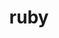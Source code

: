 ---
title: "ruby"
layout: cache
categories: [package, develop]
meta: {"compilers": ["gcc@7.5.0"], "num_specs": 5, "num_specs_by_stack": {"build_systems": 5, "root": 5}, "oss": ["ubuntu18.04"], "platforms": ["linux"], "stacks": ["build_systems", "root"], "targets": ["x86_64_v3"], "versions": ["3.3.5"]}
spec_details: [{"compiler": "gcc@7.5.0", "hash": "ftx566akpshvw47qvhk7hslrmtqe7zvq", "os": "ubuntu18.04", "platform": "linux", "size": "-", "stacks": ["build_systems", "root"], "target": "x86_64_v3", "variants": ["build_system=autotools", "~openssl", "~readline", "~yjit"], "versions": ["3.3.5"]}, {"compiler": "gcc@7.5.0", "hash": "h2ikjdmy3xfd3pbhnbiuwclprmjym4oq", "os": "ubuntu18.04", "platform": "linux", "size": "-", "stacks": ["build_systems", "root"], "target": "x86_64_v3", "variants": ["build_system=autotools", "~openssl", "~readline", "~yjit"], "versions": ["3.3.5"]}, {"compiler": "gcc@7.5.0", "hash": "nkg3xfn2tnd7mwddxe4wbh25ocxauog5", "os": "ubuntu18.04", "platform": "linux", "size": "-", "stacks": ["build_systems", "root"], "target": "x86_64_v3", "variants": ["build_system=autotools", "~openssl", "~readline", "~yjit"], "versions": ["3.3.5"]}, {"compiler": "gcc@7.5.0", "hash": "tavnm2fkfsyhajlnqidxrsb53o6kir3l", "os": "ubuntu18.04", "platform": "linux", "size": "-", "stacks": ["build_systems", "root"], "target": "x86_64_v3", "variants": ["build_system=autotools", "~openssl", "~readline", "~yjit"], "versions": ["3.3.5"]}, {"compiler": "gcc@7.5.0", "hash": "ujneexwtjgu6dktwxmdhacdwalqs3txg", "os": "ubuntu18.04", "platform": "linux", "size": "-", "stacks": ["build_systems", "root"], "target": "x86_64_v3", "variants": ["build_system=autotools", "~openssl", "~readline", "~yjit"], "versions": ["3.3.5"]}]
---